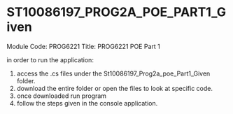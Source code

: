 # ST10086197_PROG2A_POE_PART1_Given

Module Code: PROG6221
Title: PROG6221 POE Part 1

in order to run the application:
1. access the .cs files under the St10086197_Prog2a_poe_Part1_Given folder.
2. download the entire folder or open the files to look at specific code.
3. once downloaded run program
4. follow the steps given in the console application.
